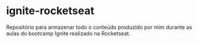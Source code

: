 # ignite-rocketseat
Repositório para armazenar todo o conteúdo produzido por mim durante as aulas do bootcamp Ignite realizado na Rocketseat.
